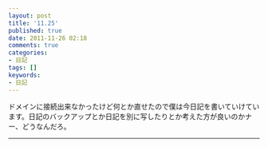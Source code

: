 ```yaml
---
layout: post
title: '11.25'
published: true
date: 2011-11-26 02:18
comments: true
categories:
- 日記
tags: []
keywords:
- 日記
---
```

ドメインに接続出来なかったけど何とか直せたので僕は今日記を書いていけています。日記のバックアップとか日記を別に写したりとか考えた方が良いのかナー、どうなんだろ。

---

